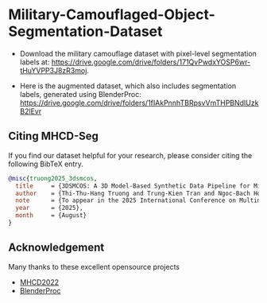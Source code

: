 # Military-Camouflaged-Object-Segmentation-Dataset
- Download the military camouflage dataset with pixel-level segmentation labels at: https://drive.google.com/drive/folders/171QvPwdxYOSP6wr-tHuYVPP3J8zR3moj.

- Here is the augmented dataset, which also includes segmentation labels, generated using BlenderProc: https://drive.google.com/drive/folders/1fIAkPnnhTBRpsvVmTHPBNdIUzkB2lEvr

## <a name="CitingMHCDSeg"></a>Citing MHCD-Seg
If you find our dataset helpful for your research, please consider citing the following BibTeX entry.
```BibTeX
@misc{truong2025_3dsmcos,
  title     = {3DSMCOS: A 3D Model-Based Synthetic Data Pipeline for Military Camouflaged Object Segmentation with Distractor-Augmented Realism},
  author    = {Thi-Thu-Hang Truong and Trung-Kien Tran and Ngoc-Bach Hoang and Trong-Dat Nguyen and Thi-Hai-Hong Phan and Chi-Thanh Nguyen},
  note      = {To appear in the 2025 International Conference on Multimedia Analysis and Pattern Recognition (MAPR)},
  year      = {2025},
  month     = {August}
}
```

## Acknowledgement

Many thanks to these excellent opensource projects 
* [MHCD2022](https://github.com/liumaozhen-lmz/Military-Camouflage-MHCD2022)
* [BlenderProc](https://github.com/DLR-RM/BlenderProc)
